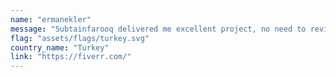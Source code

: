 ```yaml
---
name: "ermanekler"
message: "Subtainfarooq delivered me excellent project, no need to revision on 1st delivery. He is really good on the side of front-end development. I will work with him on new projects also. Also the delivery made by 1 days before of the original deadline. Super serviceé"
flag: "assets/flags/turkey.svg"
country_name: "Turkey"
link: "https://fiverr.com/"
---
```

